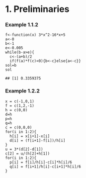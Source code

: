 # 1. Preliminaries

### Example 1.1.2
```{R}
f<-function(x) 3*x^2-16*x+5
a<-0
b<-1
e<-0.005
while(b-a>e){
  c<-(a+b)/2
  if(f(a)*f(c)<0){b<-c}else{a<-c}}
sol=b
sol

## [1] 0.3359375
```

### Example 1.2.2
```{R}
x = c(-1,0,1)
f = c(1,2,-1)
h = c(0,0)
d=h
p=h
q=h
c = c(0,0,0)
for(i in 1:2){
  h[i] = x[i+1]-x[i]
  d[i] = (f[i+1]-f[i])/h[i]
}
u = 3*(d[2]-d[1])
c[2] = u/(h[2]+h[1])
for(i in 1:2){
  p[i] = f[i]/h[i]-c[i]*h[i]/6
  q[i] = f[i+1]/h[i]-c[i+1]*h[i]/6
}
```
